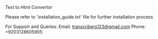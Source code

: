 Text to Html Convertor

Please refer to 'installation_guide.txt' file for further installation process

For Support and Queries: Email: transcribers123@gmail.com Phone: +9203128605905